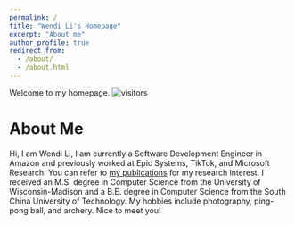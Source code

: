 ```yaml
---
permalink: /
title: "Wendi Li's Homepage"
excerpt: "About me"
author_profile: true
redirect_from: 
  - /about/
  - /about.html
---
```


Welcome to my homepage. ![visitors](https://visitor-badge.glitch.me/badge?page_id=wendili-cs.homepage&left_color=green&right_color=red)

About Me
======
Hi, I am Wendi Li, I am currently a Software Development Engineer in Amazon and previously worked at Epic Systems, TikTok, and Microsoft Research. You can refer to [my publications](https://wendili.org/publications/) for my research interest. I received an M.S. degree in Computer Science from the University of Wisconsin-Madison and a B.E. degree in Computer Science from the South China University of Technology. My hobbies include photography, ping-pong ball, and archery. Nice to meet you!

<center><script type="text/javascript" id="clustrmaps" src="//clustrmaps.com/map_v2.js?d=BAZRZdbyfCkOYlFbYXw_h2Su4qro_fvOB6k5Kh59xSA&cl=ffffff&w=a"></script></center>
